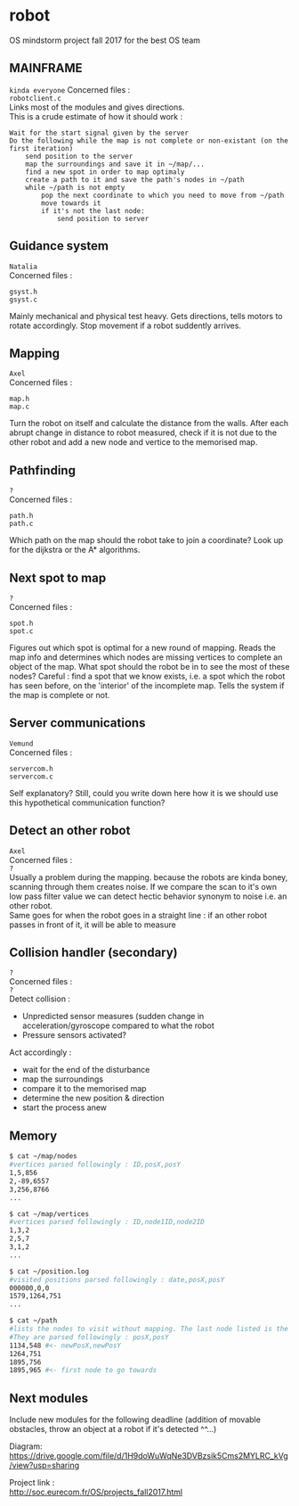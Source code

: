 # robot
OS mindstorm project fall 2017 for the best OS team

## MAINFRAME
`kinda everyone`
Concerned files :  
`robotclient.c`  
Links most of the modules and gives directions.  
This is a crude estimate of how it should work :
```
Wait for the start signal given by the server
Do the following while the map is not complete or non-existant (on the first iteration)
	send position to the server
	map the surroundings and save it in ~/map/...
	find a new spot in order to map optimaly
	create a path to it and save the path's nodes in ~/path
	while ~/path is not empty
		pop the next coordinate to which you need to move from ~/path
		move towards it
		if it's not the last node:
			send position to server
```

## Guidance system
`Natalia`  
Concerned files :  
```
gsyst.h
gsyst.c
```  
Mainly mechanical and physical test heavy.
Gets directions, tells motors to rotate accordingly.
Stop movement if a robot suddently arrives.


## Mapping
`Axel`  
Concerned files :  
```
map.h
map.c
```   
Turn the robot on itself and calculate the distance from the walls.
After each abrupt change in distance to robot measured, check if it is not due to the other robot and
add a new node and vertice to the memorised map.

## Pathfinding
`?`  
Concerned files :  
```
path.h
path.c
```  
Which path on the map should the robot take to join a coordinate? Look up for the dijkstra or the A\* algorithms.

## Next spot to map
`?`  
Concerned files :  
```
spot.h
spot.c
```  
Figures out which spot is optimal for a new round of mapping.
Reads the map info and determines which nodes are missing vertices to complete an object of the map. 
What spot should the robot be in to see the most of these nodes?
Careful : find a spot that we know exists, i.e. a spot which the robot has seen before, on the 
'interior' of the incomplete map.
Tells the system if the map is complete or not.

## Server communications
`Vemund`  
Concerned files :  
```
servercom.h
servercom.c
``` 
Self explanatory? Still, could you write down here how it is we should use this hypothetical communication function? 

## Detect an other robot
`Axel`  
Concerned files :  
`?`  
Usually a problem during the mapping. because the robots are kinda boney, scanning through them creates noise. If we compare the scan to it's own low pass filter value we can detect hectic behavior synonym to noise i.e. an other robot.  
Same goes for when the robot goes in a straight line : if an other robot passes in front of it, it will be able to measure

## Collision handler (secondary)
`?`  
Concerned files :  
`?`  
Detect collision :
 - Unpredicted sensor measures (sudden change in acceleration/gyroscope compared to what the robot 
 - Pressure sensors activated?  
 
Act accordingly :
 - wait for the end of the disturbance
 - map the surroundings
 - compare it to the memorised map
 - determine the new position & direction
 - start the process anew

## Memory

```bash
$ cat ~/map/nodes 
#vertices parsed followingly : ID,posX,posY
1,5,856
2,-89,6557
3,256,8766
...
```
```bash
$ cat ~/map/vertices 
#vertices parsed followingly : ID,node1ID,node2ID
1,3,2
2,5,7
3,1,2
...
```
```bash
$ cat ~/position.log 
#visited positions parsed followingly : date,posX,posY
000000,0,0
1579,1264,751
...
```
```bash
$ cat ~/path 
#lists the nodes to visit without mapping. The last node listed is the first one to visit 
#They are parsed followingly : posX,posY
1134,548 #<- newPosX,newPosY
1264,751
1895,756
1895,965 #<- first node to go towards
```

## Next modules
Include new modules for the following deadline (addition of movable obstacles, throw an object at a robot if it's detected ^^...)

Diagram:  
https://drive.google.com/file/d/1H9doWuWqNe3DVBzsik5Cms2MYLRC_kVg/view?usp=sharing

Project link :  
http://soc.eurecom.fr/OS/projects_fall2017.html
